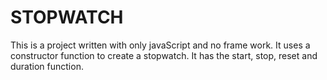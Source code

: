 # STOPWATCH
This is a project written with only javaScript and no frame work.
It uses a constructor function to create a stopwatch.
It has the start, stop, reset and duration function.
